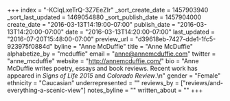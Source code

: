 +++
index = "-KClqLxeTrQ-3Z7EeZIr"
_sort_create_date = 1457903940
_sort_last_updated = 1469054880
_sort_publish_date = 1457904000
create_date = "2016-03-13T14:19:00-07:00"
publish_date = "2016-03-13T14:20:00-07:00"
date = "2016-03-13T14:20:00-07:00"
last_updated = "2016-07-20T15:48:00-07:00"
preview_url = "d39618eb-7427-dde1-1fc5-923975f0884d"
byline = "Anne McDuffie"
title = "Anne McDuffie"
alphabetize_by = "mcduffie"
email = "anne@annemcduffie.com"
twitter = "anne_mcduffie"
website = "http://annemcduffie.com/"
bio = "Anne McDuffie writes poetry, essays and book reviews. Recent work has appeared in *Signs of Life 2015* and *Colorado Review*.\n"
gender = "Female"
ethnicity = "Caucasian"
underrepresented = ""
reviews_by = ["reviews/and-everything-a-scenic-view"]
notes_byline = ""
written_about = ""
+++

